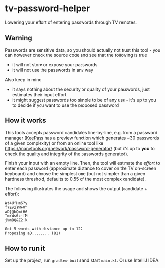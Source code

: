 # tv-password-helper
Lowering your effort of entering passwords through TV remotes.

## Warning
Passwords are sensitive data, so you should actually not trust this tool - you can however check the source code and see that the following is true
- it will not store or expose your passwords
- it will not use the passwords in any way

Also keep in mind
- it says nothing about the security or quality of your passwords, just estimates their input effort
- it might suggest passwords too simple to be of any use - it's up to you to decide if you want to use the proposed password

## How it works

This tools accepts password candidates line-by-line, e.g. from a password manager ([KeePass](https://keepass.info) has a preview function which generates ~30 passwords of a given complexity) or from an online tool like https://manytools.org/network/password-generator/ (but it's up to **you** to check the quality and integrity of the passwords generated).

Finish your input with an empty line. Then, the tool will estimate the *effort* to enter each password (approximate distance to cover on the TV on-screen keyboard) and choose the simplest one (but not simpler than a given hardness threshold, defaults to 0.55 of the most complex candidate).

The following illustrates the usage and shows the output (candidate + effort):

```
Wt4U^Hm6?y
f7Evz}W+V^
aD}@bQm(H6
^mrWs6z-fM
j%mBQ&Z2.k

Got 5 words with distance up to 122
Proposing aD........ (81)
```

## How to run it
Set up the project, run `gradlew build` and start `main.kt`. Or use IntelliJ IDEA.
